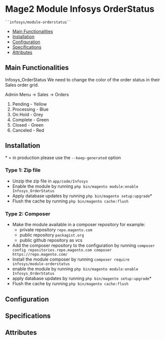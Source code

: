 # Mage2 Module Infosys OrderStatus

    ``infosys/module-orderstatus``

 - [Main Functionalities](#markdown-header-main-functionalities)
 - [Installation](#markdown-header-installation)
 - [Configuration](#markdown-header-configuration)
 - [Specifications](#markdown-header-specifications)
 - [Attributes](#markdown-header-attributes)



## Main Functionalities
Infosys_OrderStatus
We need to change the color of the order status in their Sales order grid.

Admin Menu → Sales → Orders

1. Pending - Yellow
2. Processing - Blue
3. On Hold - Grey
4. Complete - Green
5. Closed - Green
6. Canceled - Red

## Installation
\* = in production please use the `--keep-generated` option

### Type 1: Zip file

 - Unzip the zip file in `app/code/Infosys`
 - Enable the module by running `php bin/magento module:enable Infosys_OrderStatus`
 - Apply database updates by running `php bin/magento setup:upgrade`\*
 - Flush the cache by running `php bin/magento cache:flush`

### Type 2: Composer

 - Make the module available in a composer repository for example:
    - private repository `repo.magento.com`
    - public repository `packagist.org`
    - public github repository as vcs
 - Add the composer repository to the configuration by running `composer config repositories.repo.magento.com composer https://repo.magento.com/`
 - Install the module composer by running `composer require infosys/module-orderstatus`
 - enable the module by running `php bin/magento module:enable Infosys_OrderStatus`
 - apply database updates by running `php bin/magento setup:upgrade`\*
 - Flush the cache by running `php bin/magento cache:flush`


## Configuration




## Specifications




## Attributes



